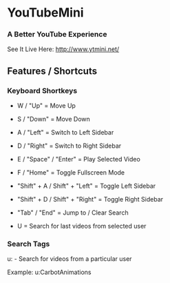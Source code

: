 # YouTubeMini

### A Better YouTube Experience

See It Live Here:
http://www.ytmini.net/

## Features / Shortcuts

### Keyboard Shortkeys
* W / "Up" = Move Up
* S / "Down" = Move Down
* A / "Left" = Switch to Left Sidebar
* D / "Right" = Switch to Right Sidebar
* E / "Space" / "Enter" = Play Selected Video

* F / "Home" = Toggle Fullscreen Mode
* "Shift" + A / Shift" + "Left" = Toggle Left Sidebar
* "Shift" + D / Shift" + "Right" = Toggle Right Sidebar

* "Tab" / "End" = Jump to / Clear Search
* U = Search for last videos from selected user

### Search Tags
u: - Search for videos from a particular user

Example:
u:CarbotAnimations